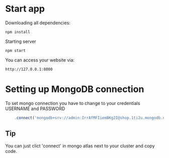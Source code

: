 # Start app

Downloading all dependencies:
```cli
npm install
```

Starting server
```cli
npm start
```

You can access your website via:
```
http://127.0.0.1:8000
```

# Setting up MongoDB connection

To set mongo connection you have to change to your credentials USERNAME and PASSWORD
```js
    .connect('mongodb+srv://admin:IrrAfMFIiemBKg2I@shop.1ti2u.mongodb.net/')
```

## Tip
You can just clict 'connect' in mongo atlas next to your cluster and copy code. 
